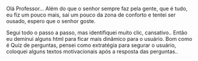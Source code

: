 Olá Professor...
Além do que o senhor sempre faz pela gente, que é tudo, eu fiz um pouco mais, saí um pouco da zona de conforto e tentei ser ousado, espero que o senhor goste.

Segui todo o passo a passo, mas identifiquei muito clic, cansativo..
Então eu deminui alguns html para ficar mais dinâmico para o usuário.
Bom como é Quiz de perguntas, pensei como extratégia para segurar o usuário, coloquei alguns textos motivacionais após a resposta das perguntas.. 







